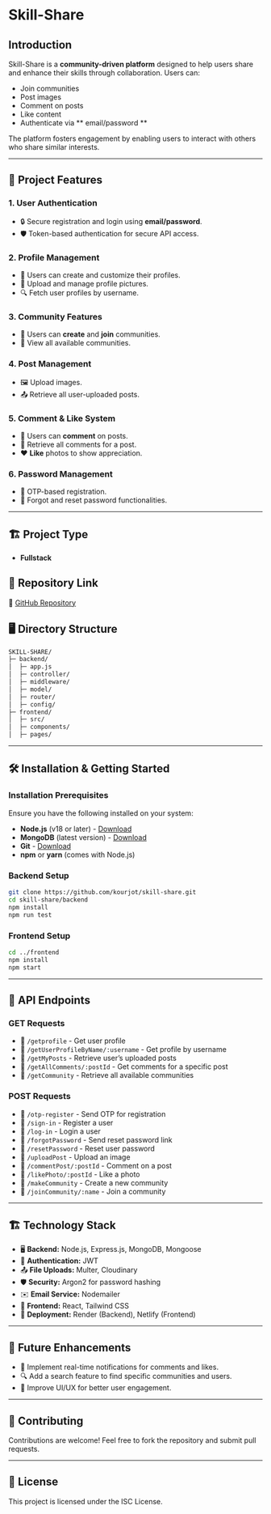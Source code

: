 # Skill-Share

## Introduction

Skill-Share is a **community-driven platform** designed to help users share and enhance their skills through collaboration. Users can:

- Join communities
- Post images
- Comment on posts
- Like content
- Authenticate via ** email/password **

The platform fosters engagement by enabling users to interact with others who share similar interests.

---

## 🚀 Project Features

### 1. **User Authentication**

- 🔒 Secure registration and login using **email/password**.
- 🛡️ Token-based authentication for secure API access.

### 2. **Profile Management**

- 📝 Users can create and customize their profiles.
- 📸 Upload and manage profile pictures.
- 🔍 Fetch user profiles by username.

### 3. **Community Features**

- 👥 Users can **create** and **join** communities.
- 📜 View all available communities.

### 4. **Post Management**

- 🖼️ Upload images.
- 📤 Retrieve all user-uploaded posts.

### 5. **Comment & Like System**

- 💬 Users can **comment** on posts.
- 📝 Retrieve all comments for a post.
- ❤️ **Like** photos to show appreciation.

### 6. **Password Management**

- 🔑 OTP-based registration.
- 🔄 Forgot and reset password functionalities.

---

## 🏗️ Project Type

- **Fullstack**

## 📌 Repository Link

🔗 [GitHub Repository](https://github.com/kourjot/skill-share.git)

## 🖥️ Directory Structure

```bash
SKILL-SHARE/
├─ backend/
│  ├─ app.js
│  ├─ controller/
│  ├─ middleware/
│  ├─ model/
│  ├─ router/
│  ├─ config/
├─ frontend/
│  ├─ src/
│  ├─ components/
│  ├─ pages/
```

---

## 🛠️ Installation & Getting Started

### Installation Prerequisites

Ensure you have the following installed on your system:

- **Node.js** (v18 or later) - [Download](https://nodejs.org/)
- **MongoDB** (latest version) - [Download](https://www.mongodb.com/try/download/community)
- **Git** - [Download](https://git-scm.com/downloads)
- **npm** or **yarn** (comes with Node.js)

### Backend Setup

```bash
git clone https://github.com/kourjot/skill-share.git
cd skill-share/backend
npm install
npm run test
```

### Frontend Setup

```bash
cd ../frontend
npm install
npm start
```

---

## 📡 API Endpoints

### **GET Requests**

- 🔹 `/getprofile` - Get user profile
- 🔹 `/getUserProfileByName/:username` - Get profile by username
- 🔹 `/getMyPosts` - Retrieve user’s uploaded posts
- 🔹 `/getAllComments/:postId` - Get comments for a specific post
- 🔹 `/getCommunity` - Retrieve all available communities

### **POST Requests**

- 🔹 `/otp-register` - Send OTP for registration
- 🔹 `/sign-in` - Register a user
- 🔹 `/log-in` - Login a user
- 🔹 `/forgotPassword` - Send reset password link
- 🔹 `/resetPassword` - Reset user password
- 🔹 `/uploadPost` - Upload an image
- 🔹 `/commentPost/:postId` - Comment on a post
- 🔹 `/likePhoto/:postId` - Like a photo
- 🔹 `/makeCommunity` - Create a new community
- 🔹 `/joinCommunity/:name` - Join a community

---

## 🏗️ Technology Stack

- 🖥️ **Backend:** Node.js, Express.js, MongoDB, Mongoose
- 🔐 **Authentication:**  JWT
- 📤 **File Uploads:** Multer, Cloudinary
- 🛡️ **Security:** Argon2 for password hashing
- ✉️ **Email Service:** Nodemailer
- 🎨 **Frontend:** React, Tailwind CSS
- 🚀 **Deployment:** Render (Backend), Netlify (Frontend)

---

## 🎯 Future Enhancements

- 📢 Implement real-time notifications for comments and likes.
- 🔍 Add a search feature to find specific communities and users.
- 🎨 Improve UI/UX for better user engagement.

---

## 🤝 Contributing

Contributions are welcome! Feel free to fork the repository and submit pull requests.

---

## 📜 License

This project is licensed under the ISC License.

